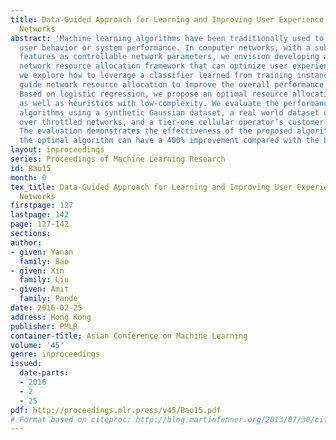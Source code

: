```yaml
---
title: Data-Guided Approach for Learning and Improving User Experience in Computer
  Networks
abstract: 'Machine learning algorithms have been traditionally used to understand
  user behavior or system performance. In computer networks, with a subset of input
  features as controllable network parameters, we envision developing a data-driven
  network resource allocation framework that can optimize user experience. In particular,
  we explore how to leverage a classifier learned from training instances to optimally
  guide network resource allocation to improve the overall performance on test instances.
  Based on logistic regression, we propose an optimal resource allocation algorithm,
  as well as heuristics with low-complexity. We evaluate the performance of the proposed
  algorithms using a synthetic Gaussian dataset, a real world dataset on video streaming
  over throttled networks, and a tier-one cellular operator’s customer complaint traces.
  The evaluation demonstrates the effectiveness of the proposed algorithms; e.g.,
  the optimal algorithm can have a 400% improvement compared with the baseline. '
layout: inproceedings
series: Proceedings of Machine Learning Research
id: Bao15
month: 0
tex_title: Data-Guided Approach for Learning and Improving User Experience in Computer
  Networks
firstpage: 127
lastpage: 142
page: 127-142
sections: 
author:
- given: Yanan
  family: Bao
- given: Xin
  family: Liu
- given: Amit
  family: Pande
date: 2016-02-25
address: Hong Kong
publisher: PMLR
container-title: Asian Conference on Machine Learning
volume: '45'
genre: inproceedings
issued:
  date-parts:
  - 2016
  - 2
  - 25
pdf: http://proceedings.mlr.press/v45/Bao15.pdf
# Format based on citeproc: http://blog.martinfenner.org/2013/07/30/citeproc-yaml-for-bibliographies/
---
```

